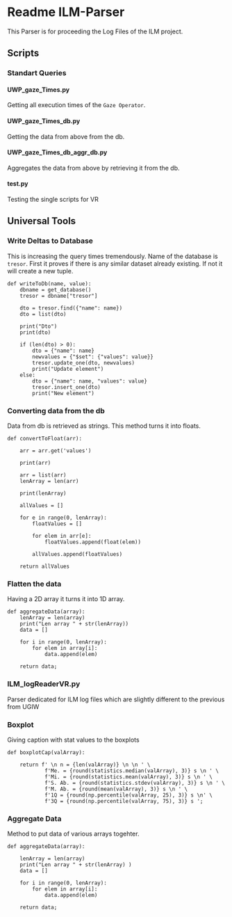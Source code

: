 # Readme ILM-Parser

This Parser is for proceeding the Log Files of the ILM project.

## Scripts

### Standart Queries

#### UWP_gaze_Times.py
Getting all execution times of the `Gaze Operator`.

#### UWP_gaze_Times_db.py

Getting the data from above from the db.

#### UWP_gaze_Times_db_aggr_db.py
Aggregates the data from above by retrieving it from the db.

####  test.py
Testing the single scripts for VR



## Universal Tools

### Write Deltas to Database 
This is increasing the query times tremendously.
Name of the database is `tresor`. 
First it proves if there is any similar dataset already existing. If not it will create a new tuple.

```
def writeToDb(name, value):
    dbname = get_database()
    tresor = dbname["tresor"]

    dto = tresor.find({"name": name})
    dto = list(dto)

    print("Dto")
    print(dto)

    if (len(dto) > 0):
        dto = {"name": name}
        newvalues = {"$set": {"values": value}}
        tresor.update_one(dto, newvalues)
        print("Update element")
    else:
        dto = {"name": name, "values": value}
        tresor.insert_one(dto)
        print("New element")

```

### Converting data from the db
Data from db is retrieved as strings. This method turns it into floats.

```
def convertToFloat(arr):

    arr = arr.get('values')

    print(arr)

    arr = list(arr)
    lenArray = len(arr)

    print(lenArray)

    allValues = []

    for e in range(0, lenArray):
        floatValues = []

        for elem in arr[e]:
            floatValues.append(float(elem))

        allValues.append(floatValues)

    return allValues
```




### Flatten the data 
Having a 2D array it turns it into 1D array.
```
def aggregateData(array):
    lenArray = len(array)
    print("Len array " + str(lenArray))
    data = []

    for i in range(0, lenArray):
        for elem in array[i]:
            data.append(elem)

    return data;
 ```

### ILM_logReaderVR.py
Parser dedicated for ILM log files which are slightly different to the previous from UGIW



### Boxplot
Giving caption with stat values to the boxplots
```
def boxplotCap(valArray):

    return f' \n n = {len(valArray)} \n \n ' \
            f'Me. = {round(statistics.median(valArray), 3)} s \n ' \
            f'Mi. = {round(statistics.mean(valArray), 3)} s \n ' \
            f'S. Ab. = {round(statistics.stdev(valArray), 3)} s \n ' \
            f'M. Ab. = {round(mean(valArray), 3)} s \n ' \
            f'1Q = {round(np.percentile(valArray, 25), 3)} s \n' \
            f'3Q = {round(np.percentile(valArray, 75), 3)} s ';

```

### Aggregate Data
Method to put data of various arrays togehter.
```
def aggregateData(array):

    lenArray = len(array)
    print("Len array " + str(lenArray) )
    data = []

    for i in range(0, lenArray):
        for elem in array[i]:
            data.append(elem)

    return data;
```
